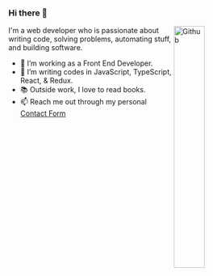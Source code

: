 ### Hi there 👋

<img width="35%" align="right" alt="Github" src="https://user-images.githubusercontent.com/48678280/88862734-4903af80-d201-11ea-968b-9c939d88a37c.gif" />

I'm a web developer who is passionate about writing code, solving problems, automating stuff, and building software.

- 🔭 I’m working as a Front End Developer.
- 👯 I’m writing codes in JavaScript, TypeScript, React, & Redux.
- 📚 Outside work, I love to read books. 
- 📫 Reach me out through my personal [Contact Form](https://jedodels.netlify.app/contact/)
